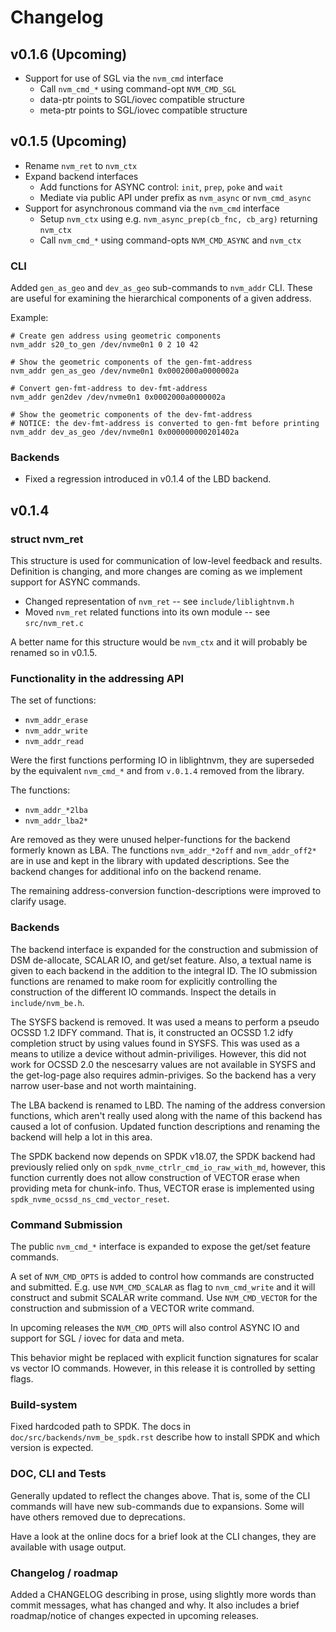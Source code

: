 # Changelog

## v0.1.6 (Upcoming)

 * Support for use of SGL via the `nvm_cmd` interface
   - Call `nvm_cmd_*` using command-opt `NVM_CMD_SGL`
   - data-ptr points to SGL/iovec compatible structure
   - meta-ptr points to SGL/iovec compatible structure

## v0.1.5 (Upcoming)

 * Rename `nvm_ret` to `nvm_ctx`
 * Expand backend interfaces
   - Add functions for ASYNC control: `init`, `prep`, `poke` and `wait`
   - Mediate via public API under prefix as `nvm_async` or `nvm_cmd_async`
 * Support for asynchronous command via the `nvm_cmd` interface
   - Setup `nvm_ctx` using e.g. `nvm_async_prep(cb_fnc, cb_arg)` returning `nvm_ctx`
   - Call `nvm_cmd_*` using command-opts `NVM_CMD_ASYNC` and `nvm_ctx`

### CLI

Added `gen_as_geo` and `dev_as_geo` sub-commands to `nvm_addr` CLI. These are
useful for examining the hierarchical components of a given address.

Example:

```
# Create gen address using geometric components
nvm_addr s20_to_gen /dev/nvme0n1 0 2 10 42

# Show the geometric components of the gen-fmt-address
nvm_addr gen_as_geo /dev/nvme0n1 0x0002000a0000002a

# Convert gen-fmt-address to dev-fmt-address
nvm_addr gen2dev /dev/nvme0n1 0x0002000a0000002a

# Show the geometric components of the dev-fmt-address
# NOTICE: the dev-fmt-address is converted to gen-fmt before printing
nvm_addr dev_as_geo /dev/nvme0n1 0x000000000201402a
```

### Backends

* Fixed a regression introduced in v0.1.4 of the LBD backend.

## v0.1.4

### struct nvm_ret

This structure is used for communication of low-level feedback and results.
Definition is changing, and more changes are coming as we implement support for
ASYNC commands.

* Changed representation of `nvm_ret` -- see `include/liblightnvm.h`
* Moved `nvm_ret` related functions into its own module -- see `src/nvm_ret.c`

A better name for this structure would be `nvm_ctx` and it will probably be
renamed so in v0.1.5.

### Functionality in the addressing API

The set of functions:

* `nvm_addr_erase`
* `nvm_addr_write`
* `nvm_addr_read`

Were the first functions performing IO in liblightnvm, they are superseded by
the equivalent `nvm_cmd_*` and from `v.0.1.4` removed from the library.

The functions:

* `nvm_addr_*2lba`
* `nvm_addr_lba2*`

Are removed as they were unused helper-functions for the backend formerly known
as LBA. The functions `nvm_addr_*2off` and `nvm_addr_off2*` are in use and kept
in the library with updated descriptions. See the backend changes for additional
info on the backend rename.

The remaining address-conversion function-descriptions were improved to clarify
usage.

### Backends

The backend interface is expanded for the construction and submission of DSM
de-allocate, SCALAR IO, and get/set feature. Also, a textual name is given to
each backend in the addition to the integral ID.
The IO submission functions are renamed to make room for explicitly controlling
the construction of the different IO commands. Inspect the details in
`include/nvm_be.h`.

The SYSFS backend is removed. It was used a means to perform a pseudo OCSSD 1.2
IDFY command.  That is, it constructed an OCSSD 1.2 idfy completion struct by
using values found in SYSFS.  This was used as a means to utilize a device
without admin-priviliges.  However, this did not work for OCSSD 2.0 the
nescesarry values are not available in SYSFS and the get-log-page also requires
admin-priviges. So the backend has a very narrow user-base and not worth
maintaining.

The LBA backend is renamed to LBD. The naming of the address conversion
functions, which aren't really used along with the name of this backend has
caused a lot of confusion. Updated function descriptions and renaming the
backend will help a lot in this area.

The SPDK backend now depends on SPDK v18.07, the SPDK backend had previously
relied only on `spdk_nvme_ctrlr_cmd_io_raw_with_md`, however, this function
currently does not allow construction of VECTOR erase when providing meta for
chunk-info. Thus, VECTOR erase is implemented using
`spdk_nvme_ocssd_ns_cmd_vector_reset`.

### Command Submission

The public `nvm_cmd_*` interface is expanded to expose the get/set feature
commands.

A set of `NVM_CMD_OPTS` is added to control how commands are constructed and
submitted. E.g. use `NVM_CMD_SCALAR` as flag to `nvm_cmd_write` and it will
construct and submit SCALAR write command. Use `NVM_CMD_VECTOR` for the
construction and submission of a VECTOR write command.

In upcoming releases the `NVM_CMD_OPTS` will also control ASYNC IO and support
for SGL / iovec for data and meta.

This behavior might be replaced with explicit function signatures for scalar vs
vector IO commands. However, in this release it is controlled by setting flags.

### Build-system

Fixed hardcoded path to SPDK. The docs in `doc/src/backends/nvm_be_spdk.rst`
describe how to install SPDK and which version is expected.

### DOC, CLI and Tests

Generally updated to reflect the changes above. That is, some of the CLI
commands will have new sub-commands due to expansions. Some will have others
removed due to deprecations.

Have a look at the online docs for a brief look at the CLI changes, they are
available with usage output.

### Changelog / roadmap

Added a CHANGELOG describing in prose, using slightly more words than commit
messages, what has changed and why. It also includes a brief roadmap/notice of
changes expected in upcoming releases.
